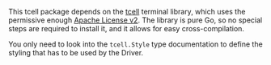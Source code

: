 This tcell package depends on the [tcell](https://github.com/gdamore/tcell/v2)
terminal library, which uses the permissive enough [Apache License
v2](https://github.com/gdamore/tcell/blob/master/LICENSE). The library is pure
Go, so no special steps are required to install it, and it allows for easy
cross-compilation.

You only need to look into the `tcell.Style` type documentation to define the
styling that has to be used by the Driver.
